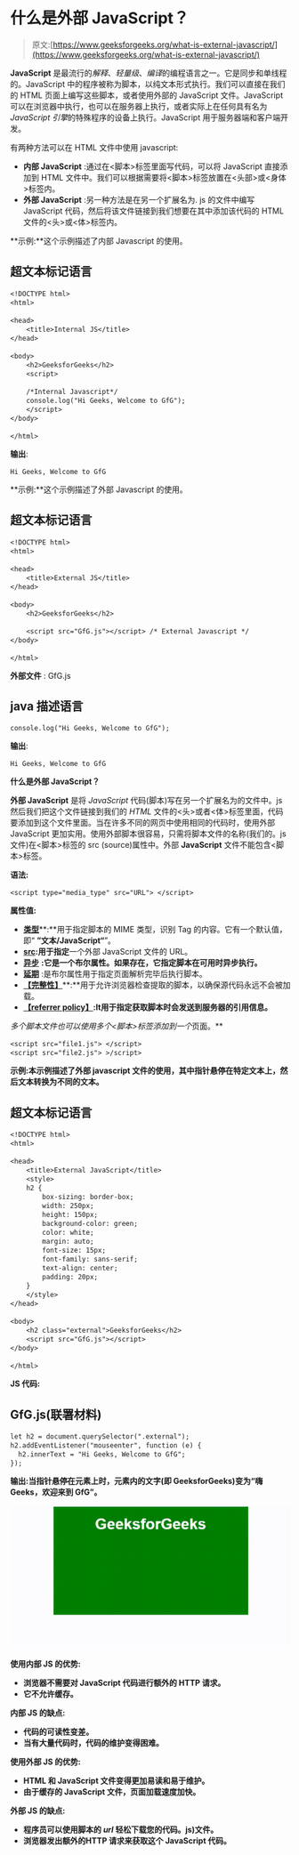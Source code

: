 # 什么是外部 JavaScript？

> 原文:[https://www.geeksforgeeks.org/what-is-external-javascript/](https://www.geeksforgeeks.org/what-is-external-javascript/)

**JavaScript** 是最流行的*解释*、*轻量级*、*编译*的编程语言之一。它是同步和单线程的。JavaScript 中的程序被称为脚本，以纯文本形式执行。我们可以直接在我们的 HTML 页面上编写这些脚本，或者使用外部的 JavaScript 文件。JavaScript 可以在浏览器中执行，也可以在服务器上执行，或者实际上在任何具有名为 *JavaScript 引擎*的特殊程序的设备上执行。JavaScript 用于服务器端和客户端开发。

有两种方法可以在 HTML 文件中使用 javascript:

*   **内部 JavaScript** :通过在<脚本>标签里面写代码，可以将 JavaScript 直接添加到 HTML 文件中。我们可以根据需要将<脚本>标签放置在<头部>或<身体>标签内。
*   **外部 JavaScript** :另一种方法是在另一个扩展名为. js 的文件中编写 JavaScript 代码，然后将该文件链接到我们想要在其中添加该代码的 HTML 文件的<头>或<体>标签内。

**示例:**这个示例描述了内部 Javascript 的使用。

## 超文本标记语言

```
<!DOCTYPE html>
<html>

<head>
    <title>Internal JS</title>
</head>

<body>
    <h2>GeeksforGeeks</h2>
    <script>

    /*Internal Javascript*/    
    console.log("Hi Geeks, Welcome to GfG");
    </script>
</body>

</html>
```

**输出**:

```
Hi Geeks, Welcome to GfG
```

**示例:**这个示例描述了外部 Javascript 的使用。

## 超文本标记语言

```
<!DOCTYPE html>
<html>

<head>
    <title>External JS</title>
</head>

<body>
    <h2>GeeksforGeeks</h2> 

    <script src="GfG.js"></script> /* External Javascript */
</body>

</html>
```

**外部文件** : GfG.js

## java 描述语言

```
console.log("Hi Geeks, Welcome to GfG");
```

**输出**:

```
Hi Geeks, Welcome to GfG
```

**什么是外部 JavaScript？**

**外部 JavaScript** 是将 *JavaScript* 代码(脚本)写在另一个扩展名为的文件中。js 然后我们把这个文件链接到我们的 *HTML* 文件的<头>或者<体>标签里面，代码要添加到这个文件里面。当在许多不同的网页中使用相同的代码时，使用外部 JavaScript 更加实用。使用外部脚本很容易，只需将脚本文件的名称(我们的。js 文件)在<脚本>标签的 src (source)属性中。外部 **JavaScript** 文件不能包含<脚本>标签。

**语法:**

```
<script type="media_type" src="URL"> </script>
```

**属性值:**

*   [**类型**](https://www.geeksforgeeks.org/html-script-type-attribute/)**:**用于指定脚本的 MIME 类型，识别 Tag 的内容。它有一个默认值，即“ **”文本/JavaScript“**”。
*   [**src**](https://www.geeksforgeeks.org/html-script-src-attribute/)**:用于指定**一个外部 JavaScript 文件的 URL。
*   [**异步**](https://www.geeksforgeeks.org/html-script-async-attribute/) **:它是一个布尔属性。如果存在，它指定脚本在可用时异步执行。**
*   [**延期**](https://www.geeksforgeeks.org/html-script-defer-attribute/) :是布尔属性用于指定页面解析完毕后执行脚本。
*   [**【完整性】**](https://www.geeksforgeeks.org/html-script-integrity-attribute/)**:**用于允许浏览器检查提取的脚本，以确保源代码永远不会被加载。
*   [**【referrer policy】**](https://www.geeksforgeeks.org/html-script-referrerpolicy-attribute/)**:**It**用于指定获取脚本时会发送到服务器的引用信息。**

***多个脚本文件*也可以使用多个<脚本>标签添加到*一个*页面。**

```
<script src="file1.js"> </script>
<script src="file2.js"> >/script>
```

****示例**:本示例描述了外部 javascript 文件的使用，其中指针悬停在特定文本上，然后文本转换为不同的文本。**

## **超文本标记语言**

```
<!DOCTYPE html>
<html>

<head>
    <title>External JavaScript</title>
    <style>
    h2 {
        box-sizing: border-box;
        width: 250px;
        height: 150px;
        background-color: green;
        color: white;
        margin: auto;
        font-size: 15px;
        font-family: sans-serif;
        text-align: center;
        padding: 20px;
    }
    </style>
</head>

<body>
    <h2 class="external">GeeksforGeeks</h2>
    <script src="GfG.js"></script>
</body>

</html>
```

****JS 代码:****

## **GfG.js(联署材料)**

```
let h2 = document.querySelector(".external");
h2.addEventListener("mouseenter", function (e) {
  h2.innerText = "Hi Geeks, Welcome to GfG";
});
```

****输出**:当指针悬停在元素上时，元素内的文字(即 GeeksforGeeks)变为“嗨 Geeks，欢迎来到 GfG”。**

**![](img/1c224138ee968ea91b77ddf2e7fc7289.png)**

****使用内部 JS 的优势:****

*   **浏览器不需要对 JavaScript 代码进行额外的 HTTP 请求。**
*   **它不允许缓存。**

****内部 JS 的缺点:****

*   **代码的可读性变差。**
*   **当有大量代码时，代码的维护变得困难。**

****使用外部 JS 的优势:****

*   **HTML 和 JavaScript 文件变得更加易读和易于维护。**
*   **由于缓存的 JavaScript 文件，页面加载速度加快。**

****外部 JS 的缺点:****

*   **程序员可以使用脚本的 *url* 轻松下载您的代码。js)文件。**
*   **浏览器发出额外的HTTP 请求来获取这个 JavaScript 代码。**